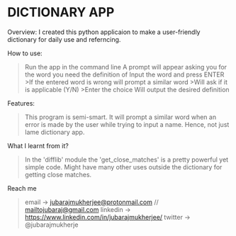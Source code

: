 # DICTIONARY APP

Overview:
I created this python applicaion to make a user-friendly dictionary for daily use and referncing.

How to use:
>Run the app in the command line
>A prompt will appear asking you for the word you need the definition of
>Input the word and press ENTER
	>If the entered word is wrong will prompt a similar word
	>Will ask if it is applicable (Y/N)
	>Enter the choice
>Will output the desired definition

Features:
>This program is semi-smart. It will prompt a similar word when an error is made by the user while trying to input a name. 
Hence, not just lame dictionary app.

What I learnt from it?
>In the 'difflib' module the 'get_close_matches' is a pretty powerful yet simple code. Might have many other uses outside the dictionary for getting close matches.


Reach me 

>email ->
jubarajmukherjee@protonmail.com  //  
mailtojubaraj@gmail.com
linkedin ->
https://www.linkedin.com/in/jubarajmukherjee/
twitter ->
@jubarajmukherje
